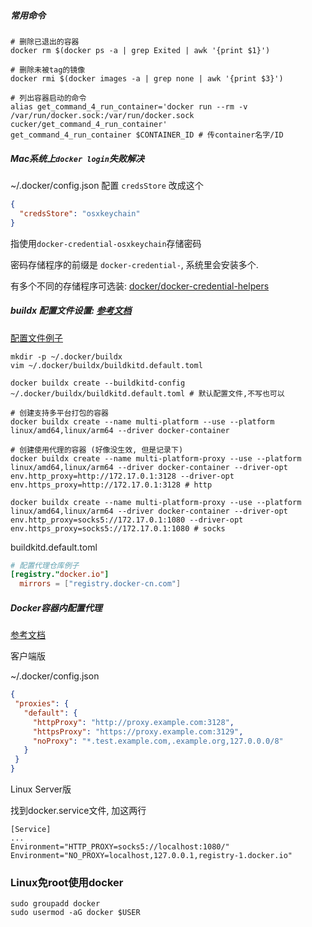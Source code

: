 ##### 常用命令

```shell
# 删除已退出的容器
docker rm $(docker ps -a | grep Exited | awk '{print $1}')

# 删除未被tag的镜像
docker rmi $(docker images -a | grep none | awk '{print $3}')

# 列出容器启动的命令
alias get_command_4_run_container='docker run --rm -v /var/run/docker.sock:/var/run/docker.sock cucker/get_command_4_run_container'
get_command_4_run_container $CONTAINER_ID # 传container名字/ID
```

##### Mac系统上```docker login```失败解决
~/.docker/config.json 配置 ```credsStore```
改成这个
```json
{
  "credsStore": "osxkeychain"
}
```
指使用```docker-credential-osxkeychain```存储密码

密码存储程序的前缀是 ```docker-credential-```, 系统里会安装多个.

有多个不同的存储程序可选装: [docker/docker-credential-helpers](https://github.com/docker/docker-credential-helpers)

##### buildx 配置文件设置: [参考文档](https://github.com/docker/buildx/blob/master/docs/reference/buildx_create.md#buildkitd-config)

[配置文件例子](https://github.com/moby/buildkit/blob/master/docs/buildkitd.toml.md)
```shell
mkdir -p ~/.docker/buildx
vim ~/.docker/buildx/buildkitd.default.toml

docker buildx create --buildkitd-config ~/.docker/buildx/buildkitd.default.toml # 默认配置文件,不写也可以

# 创建支持多平台打包的容器
docker buildx create --name multi-platform --use --platform linux/amd64,linux/arm64 --driver docker-container

# 创建使用代理的容器 (好像没生效, 但是记录下)
docker buildx create --name multi-platform-proxy --use --platform linux/amd64,linux/arm64 --driver docker-container --driver-opt env.http_proxy=http://172.17.0.1:3128 --driver-opt env.https_proxy=http://172.17.0.1:3128 # http

docker buildx create --name multi-platform-proxy --use --platform linux/amd64,linux/arm64 --driver docker-container --driver-opt env.http_proxy=socks5://172.17.0.1:1080 --driver-opt env.https_proxy=socks5://172.17.0.1:1080 # socks
```

buildkitd.default.toml
```toml
# 配置代理仓库例子
[registry."docker.io"]
  mirrors = ["registry.docker-cn.com"]
```

##### Docker容器内配置代理
[参考文档](https://docs.docker.com/engine/cli/proxy/)

客户端版

~/.docker/config.json
```json
{
 "proxies": {
   "default": {
     "httpProxy": "http://proxy.example.com:3128",
     "httpsProxy": "https://proxy.example.com:3129",
     "noProxy": "*.test.example.com,.example.org,127.0.0.0/8"
   }
 }
}
```

Linux Server版

找到docker.service文件, 加这两行

```
[Service]
...
Environment="HTTP_PROXY=socks5://localhost:1080/"
Environment="NO_PROXY=localhost,127.0.0.1,registry-1.docker.io"
```

### Linux免root使用docker
```shell
sudo groupadd docker
sudo usermod -aG docker $USER
```